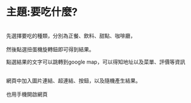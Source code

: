 <h1>主題:要吃什麼?</h1>
<br>先選擇要吃的種類，分別為正餐、飲料、甜點、咖啡廳，</br>
  <br>然後點選扭蛋機旋轉鈕即可得到結果。</br>
<p>點選結果的文字可以跳轉到google map，可以得知地址以及菜單、評價等資訊</p>
<br>網頁中加入圖片連結、超連結、按鈕，以及隨機產生結果。</br>
<br>也用手機開啟網頁</br>
